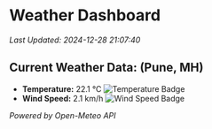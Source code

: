 
# Weather Dashboard

_Last Updated: 2024-12-28 21:07:40_

## Current Weather Data: (Pune, MH)
- **Temperature:** 22.1 °C ![Temperature Badge](https://img.shields.io/badge/Temperature-Medium%20Temp-green)
- **Wind Speed:** 2.1 km/h ![Wind Speed Badge](https://img.shields.io/badge/Wind%20Speed-Low%20Wind-blue)

*Powered by Open-Meteo API*
